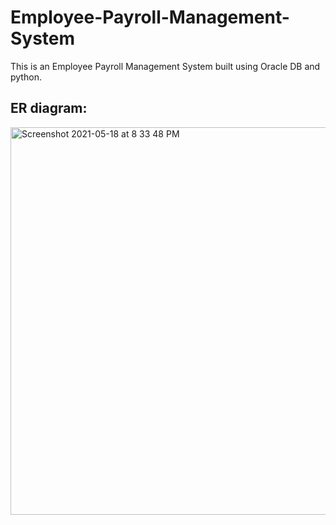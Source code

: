 # Employee-Payroll-Management-System
This is an Employee Payroll Management System built using Oracle DB and python.
## ER diagram:
<img width="620" alt="Screenshot 2021-05-18 at 8 33 48 PM" src="https://user-images.githubusercontent.com/59658022/118675614-5afa2180-b818-11eb-89ee-ed3863605d93.png">
